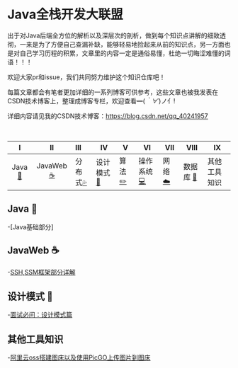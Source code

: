 # Java全栈开发大联盟                  

​           出于对Java后端全方位的解析以及深层次的剖析，做到每个知识点讲解的细致透彻，一来是为了方便自己查漏补缺，能够轻易地捡起来从前的知识点，另一方面也是对自己学习历程的积累，文章里的内容一定是通俗易懂，杜绝一切晦涩难懂的词语！！！   

欢迎大家pr和issue，我们共同努力维护这个知识仓库吧！

每篇文章都会有笔者更加详细的一系列博客可供参考，这些文章也被我发表在CSDN技术博客上，整理成博客专栏，欢迎查看━(*｀∀´*)ノ亻!

详细内容请见我的CSDN技术博客：<https://blog.csdn.net/qq_40241957>

​                    

  

|                              Ⅰ                               |                              Ⅱ                               | Ⅲ      | Ⅳ        | Ⅴ    | Ⅵ        | Ⅶ    | Ⅷ      | Ⅸ |
| :----------------------------------------------------------: | :----------------------------------------------------------: | :----- | -------- | ---- | -------- | ---- | ------ |------|
| Java[:couple:](#Java-couple) | JavaWeb[:coffee:](#JavaWeb-coffee)| 分布式[:sweat_drops:](#分布式-sweat_drops) | 设计模式[:hammer:](#设计模式-hammer) | 算法[:pencil2:](#算法-pencil2) | 操作系统[:computer:](#操作系统-computer) | 网络[:cloud:](#网络-cloud) | 数据库 [:floppy_disk:](#数据库-floppy_disk)|其他工具知识|

## Java :couple:
 -[Java基础部分]

## JavaWeb :coffee:
-[SSH,SSM框架部分详解](https://github.com/JavaAlliance/JavaAllianceNotes/blob/master/SSM%E6%A1%86%E6%9E%B6%E5%B8%B8%E8%A7%81%E9%9D%A2%E8%AF%95%E9%A2%98.md)


## 设计模式 :hammer:
-[面试必问：设计模式篇](https://github.com/JavaAlliance/JavaAllianceNotes/blob/master/%E9%9D%A2%E8%AF%95%E5%BF%85%E9%97%AE%EF%BC%9A%E8%AE%BE%E8%AE%A1%E6%A8%A1%E5%BC%8F%E7%AF%87.md)

## 其他工具知识 
-[阿里云oss搭建图床以及使用PicGO上传图片到图床]()



